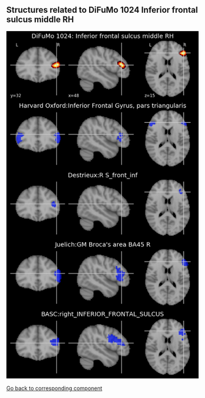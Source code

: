 


## Structures related to DiFuMo 1024 Inferior frontal sulcus middle RH

![773](773.jpg "Structures related to DiFuMo 1024 Inferior frontal sulcus middle RH")

[Go back to corresponding component](https://parietal-inria.github.io/DiFuMo/1024/html/773.html)